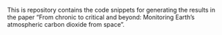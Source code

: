 This is repository contains the code snippets for generating the results in the paper “From chronic to critical and beyond: Monitoring Earth’s atmospheric carbon dioxide from space”.
